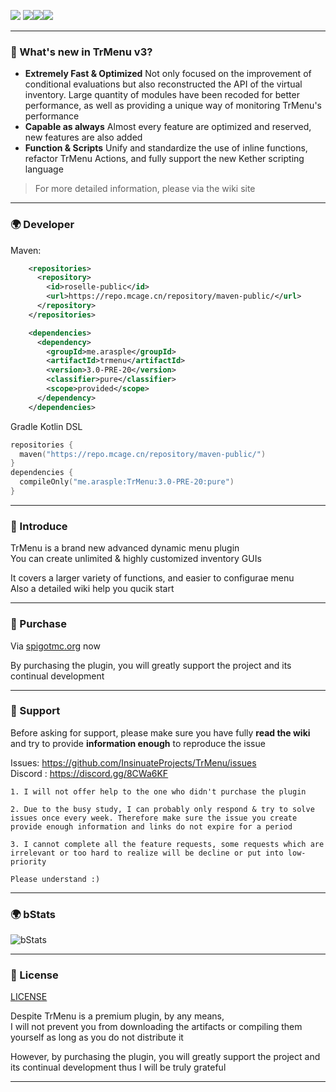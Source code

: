 ![](https://i.loli.net/2021/02/09/Mgv3z51fL8poh4W.png)
![](https://img.shields.io/github/last-commit/Arasple/TrMenu?logo=artstation&style=for-the-badge&color=9266CC)![](https://img.shields.io/github/issues/InsinuateProjects/TrMenu?style=for-the-badge&logo=slashdot)![](https://img.shields.io/github/release/Arasple/TrMenu?style=for-the-badge&color=00C58E&logo=ionic)

---

### 🔔 What's new in TrMenu v3?

- **Extremely Fast & Optimized** Not only focused on the improvement of conditional evaluations but also reconstructed
  the API of the virtual inventory. Large quantity of modules have been recoded for better performance, as well as
  providing a unique way of monitoring TrMenu's performance
- **Capable as always** Almost every feature are optimized and reserved, new features are also added
- **Function & Scripts** Unify and standardize the use of inline functions, refactor TrMenu Actions, and fully support
  the new Kether scripting language

> For more detailed information, please via the wiki site

---

### 🌍 Developer

Maven:
```xml
    <repositories>
      <repository>
        <id>roselle-public</id>
        <url>https://repo.mcage.cn/repository/maven-public/</url>
      </repository>
    </repositories>

    <dependencies>
      <dependency>
        <groupId>me.arasple</groupId>
        <artifactId>trmenu</artifactId>
        <version>3.0-PRE-20</version>
        <classifier>pure</classifier>
        <scope>provided</scope>
      </dependency>
    </dependencies>
```

Gradle Kotlin DSL
```kotlin
repositories {
  maven("https://repo.mcage.cn/repository/maven-public/")
}
dependencies {
  compileOnly("me.arasple:TrMenu:3.0-PRE-20:pure")
}

```

---

### 🎯 Introduce

TrMenu is a brand new advanced dynamic menu plugin  
You can create unlimited & highly customized inventory GUIs

It covers a larger variety of functions, and easier to configurae menu  
Also a detailed wiki help you qucik start

---

### 💙 Purchase

Via [spigotmc.org](https://www.spigotmc.org/resources/83120/) now

By purchasing the plugin, you will greatly support the project and its continual development

---

### 🚀 Support

Before asking for support, please make sure you have fully **read the wiki** and try to provide **information enough**
to reproduce the issue

Issues: https://github.com/InsinuateProjects/TrMenu/issues  
Discord : https://discord.gg/8CWa6KF

```
1. I will not offer help to the one who didn't purchase the plugin

2. Due to the busy study, I can probably only respond & try to solve issues once every week. Therefore make sure the issue you create provide enough information and links do not expire for a period

3. I cannot complete all the feature requests, some requests which are irrelevant or too hard to realize will be decline or put into low-priority

Please understand :)
```

---

### 🌍 bStats

![bStats](https://bstats.org/signatures/bukkit/TrMenu.svg)

---

### 🚩 License

[LICENSE](https://github.com/TrMenu/TrMenu/blob/master/LICENSE.md)

Despite TrMenu is a premium plugin, by any means,  
I will not prevent you from downloading the artifacts or compiling them yourself as long as you do not distribute it

However, by purchasing the plugin, you will greatly support the project and its continual development thus I will be
truly grateful

---